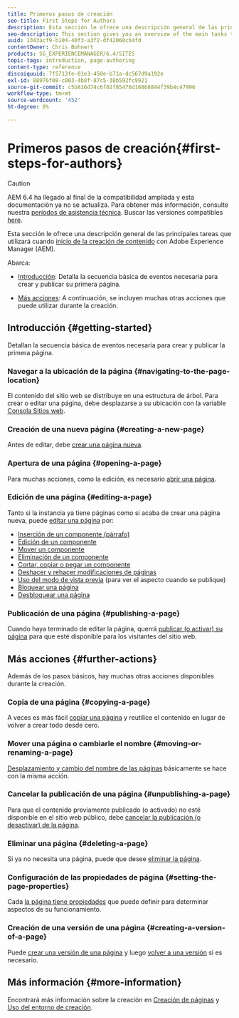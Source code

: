 ```yaml
---
title: Primeros pasos de creación
seo-title: First Steps for Authors
description: Esta sección le ofrece una descripción general de las principales tareas que utilizará al empezar a crear contenido con Adobe Experience Manager (AEM).
seo-description: This section gives you an overview of the main tasks that you will be using when starting to author content with Adobe Experience Manager (AEM).
uuid: 1343acf9-b104-40f3-a3f2-df42060cb4fd
contentOwner: Chris Bohnert
products: SG_EXPERIENCEMANAGER/6.4/SITES
topic-tags: introduction, page-authoring
content-type: reference
discoiquuid: 7f5713fe-01e3-450e-b71a-dc567d9a192e
exl-id: 88976f08-c003-4b8f-87c5-38b592fc9921
source-git-commit: c5b816d74c6f02f85476d16868844f39b4c47996
workflow-type: tm+mt
source-wordcount: '452'
ht-degree: 8%

---
```


# Primeros pasos de creación{#first-steps-for-authors}

>[!CAUTION]
>
>AEM 6.4 ha llegado al final de la compatibilidad ampliada y esta documentación ya no se actualiza. Para obtener más información, consulte nuestra [períodos de asistencia técnica](https://helpx.adobe.com/es/support/programs/eol-matrix.html). Buscar las versiones compatibles [here](https://experienceleague.adobe.com/docs/).

Esta sección le ofrece una descripción general de las principales tareas que utilizará cuando [inicio de la creación de contenido](/help/sites-authoring/author.md#concept-of-authoring-and-publishing) con Adobe Experience Manager (AEM).

Abarca:

* [Introducción](#getting-started): Detalla la secuencia básica de eventos necesaria para crear y publicar su primera página.

* [Más acciones](#further-actions): A continuación, se incluyen muchas otras acciones que puede utilizar durante la creación.

## Introducción {#getting-started}

Detallan la secuencia básica de eventos necesaria para crear y publicar la primera página.

### Navegar a la ubicación de la página {#navigating-to-the-page-location}

El contenido del sitio web se distribuye en una estructura de árbol. Para crear o editar una página, debe desplazarse a su ubicación con la variable [Consola Sitios web](/help/sites-classic-ui-authoring/author-env-basic-handling.md#navigating-with-the-websites-console).

### Creación de una nueva página {#creating-a-new-page}

Antes de editar, debe [crear una página nueva](/help/sites-classic-ui-authoring/classic-page-author-manage-pages.md#creating-a-new-page).

### Apertura de una página {#opening-a-page}

Para muchas acciones, como la edición, es necesario [abrir una página](/help/sites-classic-ui-authoring/classic-page-author-manage-pages.md#opening-a-page-for-editing).

### Edición de una página {#editing-a-page}

Tanto si la instancia ya tiene páginas como si acaba de crear una página nueva, puede [editar una página](/help/sites-classic-ui-authoring/classic-page-author-edit-content.md) por:

* [Inserción de un componente (párrafo)](/help/sites-classic-ui-authoring/classic-page-author-edit-content.md#inserting-a-component)
* [Edición de un componente](/help/sites-classic-ui-authoring/classic-page-author-edit-content.md#editing-a-component-content-and-properties)
* [Mover un componente](/help/sites-classic-ui-authoring/classic-page-author-edit-content.md#moving-a-component)
* [Eliminación de un componente](/help/sites-classic-ui-authoring/classic-page-author-edit-content.md#deleting-a-component)
* [Cortar, copiar o pegar un componente](/help/sites-classic-ui-authoring/classic-page-author-edit-content.md#cut-copy-paste-a-component)
* [Deshacer y rehacer modificaciones de páginas](/help/sites-classic-ui-authoring/classic-page-author-edit-content.md#undoing-and-redoing-page-edits)
* [Uso del modo de vista previa](/help/sites-classic-ui-authoring/classic-page-author-edit-content.md#previewing-pages) (para ver el aspecto cuando se publique)
* [Bloquear una página  ](/help/sites-classic-ui-authoring/classic-page-author-edit-content.md#locking-a-page)
* [Desbloquear una página](/help/sites-classic-ui-authoring/classic-page-author-edit-content.md#unlocking-a-page)

### Publicación de una página {#publishing-a-page}

Cuando haya terminado de editar la página, querrá [publicar (o activar) su página](/help/sites-classic-ui-authoring/classic-page-author-publish-pages.md#main-pars-title-10) para que esté disponible para los visitantes del sitio web.

## Más acciones {#further-actions}

Además de los pasos básicos, hay muchas otras acciones disponibles durante la creación.

### Copia de una página {#copying-a-page}

A veces es más fácil [copiar una página](/help/sites-classic-ui-authoring/classic-page-author-manage-pages.md#copying-and-pasting-a-page) y reutilice el contenido en lugar de volver a crear todo desde cero.

### Mover una página o cambiarle el nombre {#moving-or-renaming-a-page}

[Desplazamiento y cambio del nombre de las páginas](/help/sites-classic-ui-authoring/classic-page-author-manage-pages.md#moving-or-renaming-page) básicamente se hace con la misma acción.

### Cancelar la publicación de una página {#unpublishing-a-page}

Para que el contenido previamente publicado (o activado) no esté disponible en el sitio web público, debe [cancelar la publicación (o desactivar) de la página](/help/sites-classic-ui-authoring/classic-page-author-publish-pages.md#unpublishing-a-page).

### Eliminar una página {#deleting-a-page}

Si ya no necesita una página, puede que desee [eliminar la página](/help/sites-classic-ui-authoring/classic-page-author-manage-pages.md#deleting-a-page).

### Configuración de las propiedades de página {#setting-the-page-properties}

Cada [la página tiene propiedades](/help/sites-classic-ui-authoring/classic-page-author-edit-page-properties.md) que puede definir para determinar aspectos de su funcionamiento.

### Creación de una versión de una página {#creating-a-version-of-a-page}

Puede [crear una versión de una página](/help/sites-classic-ui-authoring/classic-page-author-work-with-versions.md#creating-a-new-version) y luego [volver a una versión](/help/sites-classic-ui-authoring/classic-page-author-work-with-versions.md#restoring-a-page-version-from-sidekick) si es necesario.

## Más información {#more-information}

Encontrará más información sobre la creación en [Creación de páginas](/help/sites-classic-ui-authoring/classic-page-author.md) y [Uso del entorno de creación](/help/sites-classic-ui-authoring/author-env.md).
